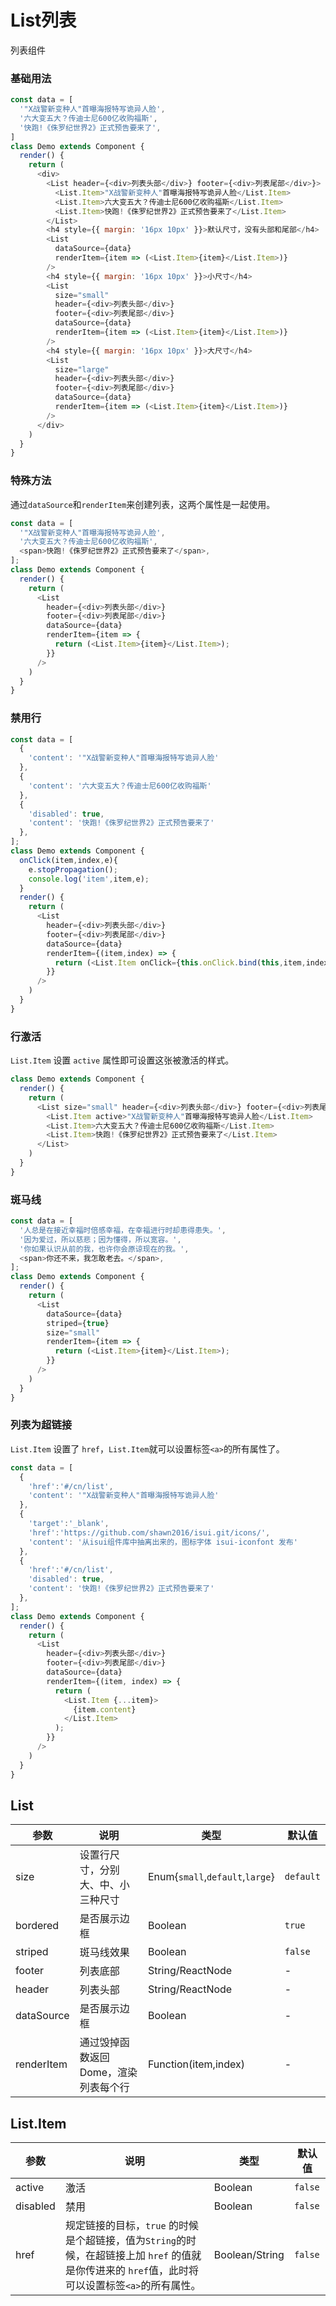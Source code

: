 List列表
===

列表组件


### 基础用法

<!--DemoStart--> 
```js
const data = [
  '"X战警新变种人"首曝海报特写诡异人脸',
  '六大变五大？传迪士尼600亿收购福斯',
  '快跑!《侏罗纪世界2》正式预告要来了',
]
class Demo extends Component {
  render() {
    return (
      <div>
        <List header={<div>列表头部</div>} footer={<div>列表尾部</div>}>
          <List.Item>"X战警新变种人"首曝海报特写诡异人脸</List.Item>
          <List.Item>六大变五大？传迪士尼600亿收购福斯</List.Item>
          <List.Item>快跑!《侏罗纪世界2》正式预告要来了</List.Item>
        </List>
        <h4 style={{ margin: '16px 10px' }}>默认尺寸，没有头部和尾部</h4>
        <List
          dataSource={data}
          renderItem={item => (<List.Item>{item}</List.Item>)}
        />
        <h4 style={{ margin: '16px 10px' }}>小尺寸</h4>
        <List
          size="small"
          header={<div>列表头部</div>} 
          footer={<div>列表尾部</div>}
          dataSource={data}
          renderItem={item => (<List.Item>{item}</List.Item>)}
        />
        <h4 style={{ margin: '16px 10px' }}>大尺寸</h4>
        <List
          size="large"
          header={<div>列表头部</div>} 
          footer={<div>列表尾部</div>}
          dataSource={data}
          renderItem={item => (<List.Item>{item}</List.Item>)}
        />
      </div>
    )
  }
}
```
<!--End-->

### 特殊方法

通过`dataSource`和`renderItem`来创建列表，这两个属性是一起使用。

<!--DemoStart--> 
```js
const data = [
  '"X战警新变种人"首曝海报特写诡异人脸',
  '六大变五大？传迪士尼600亿收购福斯',
  <span>快跑!《侏罗纪世界2》正式预告要来了</span>,
];
class Demo extends Component {
  render() {
    return (
      <List
        header={<div>列表头部</div>}
        footer={<div>列表尾部</div>}
        dataSource={data}
        renderItem={item => {
          return (<List.Item>{item}</List.Item>);
        }}
      />
    )
  }
}
```
<!--End-->

### 禁用行

<!--DemoStart--> 
```js
const data = [
  {
    'content': '"X战警新变种人"首曝海报特写诡异人脸'
  },
  {
    'content': '六大变五大？传迪士尼600亿收购福斯'
  },
  {
    'disabled': true,
    'content': '快跑!《侏罗纪世界2》正式预告要来了'
  },
];
class Demo extends Component {
  onClick(item,index,e){
    e.stopPropagation();
    console.log('item',item,e);
  }
  render() {
    return (
      <List
        header={<div>列表头部</div>}
        footer={<div>列表尾部</div>}
        dataSource={data}
        renderItem={(item,index) => {
          return (<List.Item onClick={this.onClick.bind(this,item,index)} disabled={item.disabled}>{item.content}</List.Item>);
        }}
      />
    )
  }
}
```
<!--End-->


### 行激活

`List.Item` 设置 `active` 属性即可设置这张被激活的样式。

<!--DemoStart--> 
```js
class Demo extends Component {
  render() {
    return (
      <List size="small" header={<div>列表头部</div>} footer={<div>列表尾部</div>}>
        <List.Item active>"X战警新变种人"首曝海报特写诡异人脸</List.Item>
        <List.Item>六大变五大？传迪士尼600亿收购福斯</List.Item>
        <List.Item>快跑!《侏罗纪世界2》正式预告要来了</List.Item>
      </List>
    )
  }
}
```
<!--End-->

### 斑马线

<!--DemoStart--> 
```js
const data = [
  '人总是在接近幸福时倍感幸福，在幸福进行时却患得患失。',
  '因为爱过，所以慈悲；因为懂得，所以宽容。',
  '你如果认识从前的我，也许你会原谅现在的我。',
  <span>你还不来，我怎敢老去。</span>,
];
class Demo extends Component {
  render() {
    return (
      <List
        dataSource={data}
        striped={true}
        size="small"
        renderItem={item => {
          return (<List.Item>{item}</List.Item>);
        }}
      />
    )
  }
}
```
<!--End-->

### 列表为超链接

`List.Item` 设置了 `href`，`List.Item`就可以设置标签`<a>`的所有属性了。

<!--DemoStart--> 
```js
const data = [
  {
    'href':'#/cn/list',
    'content': '"X战警新变种人"首曝海报特写诡异人脸'
  },
  {
    'target':'_blank',
    'href':'https://github.com/shawn2016/isui.git/icons/',
    'content': '从isui组件库中抽离出来的，图标字体 isui-iconfont 发布'
  },
  {
    'href':'#/cn/list',
    'disabled': true,
    'content': '快跑!《侏罗纪世界2》正式预告要来了'
  },
];
class Demo extends Component {
  render() {
    return (
      <List
        header={<div>列表头部</div>}
        footer={<div>列表尾部</div>}
        dataSource={data}
        renderItem={(item, index) => {
          return (
            <List.Item {...item}>
              {item.content}
            </List.Item>
          );
        }}
      />
    )
  }
}
```
<!--End-->

## List

| 参数 | 说明 | 类型 | 默认值 |
|--------- |-------- |--------- |-------- |
| size | 设置行尺寸，分别大、中、小三种尺寸 | Enum{`small`,`default`,`large`} | `default` |
| bordered | 是否展示边框 | Boolean | `true` |
| striped | 斑马线效果 | Boolean | `false` |
| footer | 列表底部 | String/ReactNode | - |
| header | 列表头部 | String/ReactNode | - |
| dataSource | 是否展示边框 | Boolean | - |
| renderItem | 通过毁掉函数返回Dome，渲染列表每个行 | Function(item,index) | - |

## List.Item

| 参数 | 说明 | 类型 | 默认值 |
| --------- | -------- | --------- | -------- |
| active | 激活 | Boolean | `false` |
| disabled | 禁用 | Boolean | `false` |
| href | 规定链接的目标，`true` 的时候是个超链接，值为`String`的时候，在超链接上加 `href` 的值就是你传进来的 `href`值，此时将可以设置标签`<a>`的所有属性。  | Boolean/String | `false` |

